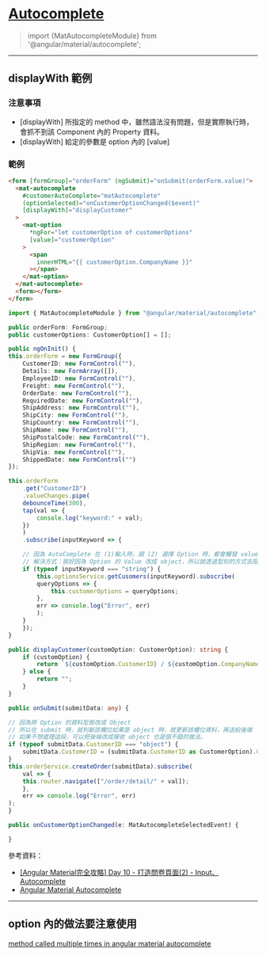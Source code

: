 # [Autocomplete](https://material.angular.io/components/autocomplete/api)

> import {MatAutocompleteModule} from '@angular/material/autocomplete';

---

## displayWith 範例

### 注意事項

- [displayWith] 所指定的 method 中，雖然語法沒有問題，但是實際執行時，會抓不到該 Component 內的 Property 資料。
- [displayWith] 給定的參數是 option 內的 [value]

### 範例

```html
<form [formGroup]="orderForm" (ngSubmit)="onSubmit(orderForm.value)">
  <mat-autocomplete
    #customerAutoComplete="matAutocomplete"
    (optionSelected)="onCustomerOptionChanged($event)"
    [displayWith]="displayCustomer"
  >
    <mat-option
      *ngFor="let customerOption of customerOptions"
      [value]="customerOption"
    >
      <span
        innerHTML="{{ customerOption.CompanyName }}"
      ></span>
    </mat-option>
  </mat-autocomplete>
  <form></form>
</form>
```

```typescript
import { MatAutocompleteModule } from "@angular/material/autocomplete";

public orderForm: FormGroup;
public customerOptions: CustomerOption[] = [];

public ngOnInit() {
this.orderForm = new FormGroup({
    CustomerID: new FormControl(""),
    Details: new FormArray([]),
    EmployeeID: new FormControl(""),
    Freight: new FormControl(""),
    OrderDate: new FormControl(""),
    RequiredDate: new FormControl(""),
    ShipAddress: new FormControl(""),
    ShipCity: new FormControl(""),
    ShipCountry: new FormControl(""),
    ShipName: new FormControl(""),
    ShipPostalCode: new FormControl(""),
    ShipRegion: new FormControl(""),
    ShipVia: new FormControl(""),
    ShippedDate: new FormControl("")
});

this.orderForm
    .get("CustomerID")
    .valueChanges.pipe(
    debounceTime(300),
    tap(val => {
        console.log("keyword:" + val);
    })
    )
    .subscribe(inputKeyword => {

    // 因為 AutoComplete 在 (1)輸入時，跟 (2) 選擇 Option 時，都會觸發 valueChanges
    // 解決方式：剛好因為 Option 的 Value 改成 object，所以就透過型別的方式去阻擋第二次觸發
    if (typeof inputKeyword === "string") {
        this.optionsService.getCusomers(inputKeyword).subscribe(
        queryOptions => {
            this.customerOptions = queryOptions;
        },
        err => console.log("Error", err)
        );
    }
    });
}

public displayCustomer(customOption: CustomerOption): string {
    if (customOption) {
        return `${customOption.CustomerID} / ${customOption.CompanyName}`;
    } else {
        return "";
    }
}

public onSubmit(submitData: any) {

// 因為將 Option 的資料型態改成 Object
// 所以在 submit 時，就判斷該欄位如果是 object 時，就更新該欄位資料，再送給後端
// 如果不想處理這段，可以把後端改成接收 object 也是個不錯的做法。
if (typeof submitData.CustomerID === "object") {
    submitData.CustomerID = (submitData.CustomerID as CustomerOption).CustomerID;
}
this.orderService.createOrder(submitData).subscribe(
    val => {
    this.router.navigate(["/order/detail/" + val]);
    },
    err => console.log("Error", err)
);
}

public onCustomerOptionChanged(e: MatAutocompleteSelectedEvent) {

}
```

參考資料：

- [[Angular Material完全攻略] Day 10 - 打造問卷頁面(2) - Input、Autocomplete](https://ithelp.ithome.com.tw/articles/10194495)
- [Angular Material Autocomplete](https://hoshcoding.com/courses/1/angular-material-autocomplete)


---

## option 內的做法要注意使用

[method called multiple times in angular material autocomplete](https://stackoverflow.com/questions/57856800/method-gets-called-multiple-times-in-angular-material-autocomplete)